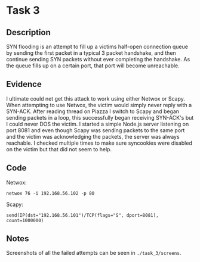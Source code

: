 Task 3
======

## Description

SYN flooding is an attempt to fill up a victims half-open connection queue by sending the first packet in a typical 3 packet handshake, and then continue sending SYN packets without ever completing the handshake. As the queue fills up on a certain port, that port will become unreachable.

## Evidence

I ultimate could net get this attack to work using either Netwox or Scapy. When attempting to use Netwox, the victim would simply never reply with a SYN-ACK. After reading thread on Piazza I switch to Scapy and began sending packets in a loop, this successfully began receiving SYN-ACK's but I could never DOS the victim. I started a simple Node.js server listening on port 8081 and even though Scapy was sending packets to the same port and the victim was acknowledging the packets, the server was always reachable. I checked multiple times to make sure syncookies were disabled on the victim but that did not seem to help.

## Code

Netwox:
```
netwox 76 -i 192.168.56.102 -p 80
```

Scapy:
```
send(IP(dst="192.168.56.101")/TCP(flags="S", dport=8081), count=1000000)
```

## Notes

Screenshots of all the failed attempts can be seen in `./task_3/screens`.
